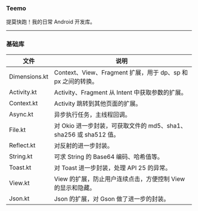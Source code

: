 ### Teemo
提莫快跑！我的日常 Android 开发库。


---
### 基础库

文件 | 说明
---| ---
Dimensions.kt | Context、View、Fragment 扩展，用于 dp、sp 和 px 之间的转换。
Activity.kt |  Activity、Fragment 从 Intent 中获取参数的扩展。
Context.kt | Activity 跳转到其他页面的扩展。
Async.kt | 异步执行任务，主线程回调。
File.kt | 对 Okio 进一步封装，可获取文件的 md5、sha1、sha256 或 sha512 值。
Reflect.kt | 对反射的进一步封装。
String.kt | 可求 String 的 Base64 编码、哈希值等。
Toast.kt | 对 Toast 进一步封装，处理 API 25 的异常。
View.kt | View 的扩展，防止用户连续点击，方便控制 View 的显示和隐藏。
Json.kt  |  Json 的扩展，对 Gson 做了进一步的封装。